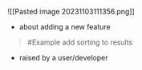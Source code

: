 ![[Pasted image 20231103111356.png]]
- about adding a new feature
>	#Example 
>	add sorting to results
- raised by a user/developer